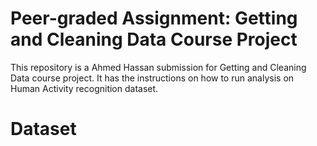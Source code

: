 # Peer-graded Assignment: Getting and Cleaning Data Course Project
This repository is a Ahmed Hassan submission for Getting and Cleaning Data course project. It has the instructions on how to run analysis on Human Activity recognition dataset.

# Dataset
